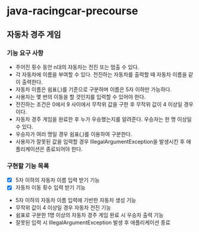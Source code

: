 # java-racingcar-precourse

## 자동차 경주 게임

### 기능 요구 사항

- 주어진 횟수 동안 n대의 자동차는 전진 또는 멈출 수 있다.
- 각 자동차에 이름을 부여할 수 있다. 전진하는 자동차를 출력할 때 자동차 이름을 같이 출력한다.
- 자동차 이름은 쉼표(,)를 기준으로 구분하며 이름은 5자 이하만 가능하다.
- 사용자는 몇 번의 이동을 할 것인지를 입력할 수 있어야 한다.
- 전진하는 조건은 0에서 9 사이에서 무작위 값을 구한 후 무작위 값이 4 이상일 경우이다.
- 자동차 경주 게임을 완료한 후 누가 우승했는지를 알려준다. 우승자는 한 명 이상일 수 있다.
- 우승자가 여러 명일 경우 쉼표(,)를 이용하여 구분한다.
- 사용자가 잘못된 값을 입력할 경우 IllegalArgumentException을 발생시킨 후 애플리케이션은 종료되어야 한다.

### 구현할 기능 목록

- [x] 5자 이하의 자동차 이름 입력 받기 기능
- [x] 자동차 이동 횟수 입력 받기 기능
- 5자 이하의 자동차 이름 입력에 기반한 자동차 생성 기능
- 무작위 값이 4 이상일 경우 자동차 전진 기능
- 쉼표로 구분한 1명 이상의 자동차 경주 게임 완료 시 우승자 출력 기능
- 잘못된 입력 시 IllegalArgumentException 발생 후 애플리케이션 종료


